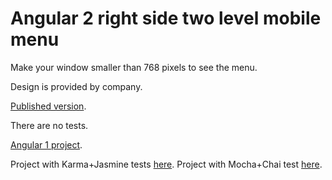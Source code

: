 # Angular 2 right side two level mobile menu
Make your window smaller than 768 pixels to see the menu.

Design is provided by company.

[Published version](https://plugnplaytest.herokuapp.com/).

There are no tests.

[Angular 1 project](https://github.com/maximandrewz/angularskills).

Project with Karma+Jasmine tests [here](https://github.com/maximandrewz/maze-solver).
Project with Mocha+Chai test [here](https://github.com/maximandrewz/fscopy).
